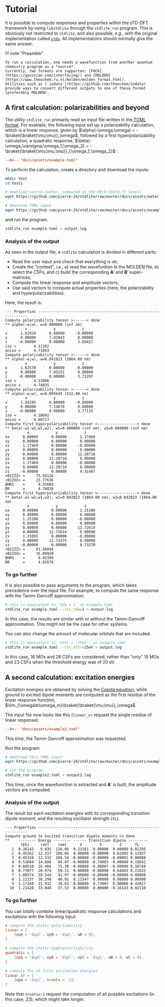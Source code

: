 # Tutorial

It is possible to compute responses and properties within the sTD-DFT framework by using `libstdlite` through the `stdlite_run` program.
This is obviously not restricted to `stdlite`, and also possible, *e.g.*, with the original implementation called [`stda`](https://github.com/grimme-lab/stda). 
All implementations should normally give the same answer.

!!! note "Preamble"

    To run a calculation, one needs a wavefunction from another quantum chemistry program as a *source*.
    Currently, two formats are supported: [FHCK](https://gaussian.com/interfacing/) and [MOLDEN](https://www.theochem.ru.nl/molden/molden_format.html).
    Utilities such as [`iodata`](https://github.com/theochem/iodata) provide ways to convert different outputs to one of these format (preferably MOLDEN).


## A first calculation: polarizabilities and beyond

The utility `stdlite_run` primarily read an input file written in the [TOML format](https://toml.io/).
For example, the following input set up a polarizability calculation, which is a linear response, given by $\alpha(-\omega;\omega) = -\braket{\braket{\mu;\mu}}_\omega$, followed by a first hyperpolarizability calculation, a quadratic response, $\beta(-\omega_\varsigma;\omega_1,\omega_2) = -\braket{\braket{\mu;\mu,\mu}}_{\omega_1,\omega_2}$ :

```toml
--8<-- "docs/assets/example.toml"
```

To perform the calculation, create a directory and download the inputs:

```bash
mkdir test
cd tests

# download source (water, computed at the HF/6-31G(d,f) level)
wget https://github.com/pierre-24/stdlite/raw/master/docs/assets/water.molden

# download TOML input
wget https://github.com/pierre-24/stdlite/raw/master/docs/assets/example.toml
```

and run the program:

```bash
stdlite_run example.toml > output.log
```

### Analysis of the output

As seen in the output file, a `stdlite` calculation is divided in different parts:

+ Read the user input and check that everything is ok;
+ Create the "context", *i.e.*, a) read the wavefuntion in the MOLDEN file, b) select the CSFs, and c) build the corresponding $\mathbf A'$ and $\mathbf B'$ super-matrices;
+ Compute the linear response and amplitude vectors;
+ Use said vectors to compute actual properties (here, the polarizability and hyperpolarizabilities).

Here, the result is:

```text 
--- Properties -----------------------------------------------------------------
Compute polarizability tensor >------< done
** alpha(-w;w), w=0.000000 (inf nm)
         x            y            z
x      1.62024      0.00000     -0.00000
y      0.00000      7.02043      0.00000
z     -0.00000      0.00000      3.69417
iso =        4.11162
aniso =      4.71843
Compute polarizability tensor >------< done
** alpha(-w;w), w=0.042823 (1064.00 nm)
         x            y            z
x      1.62570      0.00000     -0.00000
y      0.00000      7.05151      0.00000
z     -0.00000      0.00000      3.71297
iso =        4.13006
aniso =      4.74035
Compute polarizability tensor >------< done
** alpha(-w;w), w=0.085645 (532.00 nm)
         x            y            z
x      1.64285      0.00000     -0.00000
y      0.00000      7.14678      0.00000
z     -0.00000      0.00000      3.77115
iso =        4.18692
aniso =      4.80717
Compute first hyperpolarizability tensor >------------------< done
** beta(-w1-w2;w1,w2), w1=0.000000 (inf nm), w2=0.000000 (inf nm)
          x            y            z
xx      0.00000      0.00000      1.17469
xy      0.00000      0.00000      0.00000
xz      1.17469      0.00000     -0.00000
yx      0.00000      0.00000      0.00000
yy      0.00000      0.00000     12.28710
yz      0.00000     12.28710      0.00000
zx      1.17469      0.00000     -0.00000
zy      0.00000     12.28710      0.00000
zz     -0.00000      0.00000      9.31467
<B2ZZZ> =     75.54126
<B2ZXX> =     15.77636
BHRS    =      9.55603
DR      =      4.78826
Compute first hyperpolarizability tensor >------------------< done
** beta(-w1-w2;w1,w2), w1=0.042823 (1064.00 nm), w2=0.042823 (1064.00 nm)
          x            y            z
xx      0.00000      0.00000      1.25188
xy      0.00000      0.00000      0.00000
xz      1.25188      0.00000     -0.00000
yx      0.00000      0.00000      0.00000
yy      0.00000      0.00000     12.72614
yz      0.00000     12.72614      0.00000
zx      1.21095      0.00000     -0.00000
zy      0.00000     12.72475      0.00000
zz     -0.00000      0.00000      9.73270
<B2ZZZ> =     81.56844
<B2ZXX> =     16.89920
BHRS    =      9.92309
DR      =      4.82676
```

### To go further

It is also possible to pass arguments to the program, which takes precedence over the input file.
For example, to compute the same response with the Tamm-Dancoff approximation:

```bash
# this is equivalent to `tda = 1` in example.toml
stdlite_run example.toml --ctx_tda=1 > output.log
```

In this case, the results are similar with or without the Tamm-Dancoff approximation. This might not be the case for other systems.

You can also change the amount of molecular orbitals that are included:

```bash
# this is equivalent to `ethr = '25eV'` in example.toml
stdlite_run example.toml --ctx_ethr=25eV > output.log
```

In this case, 16 MOs and 28 CSFs are considered, rather than "only" 15 MOs and 23 CSFs when the threshold energy was of 20 eV.

## A second calculation: excitation energies

Excitation energies are obtained by solving the [Casida equation](theory.md#excitations), while ground to excited dipole moments are computed as the first residue of the linear response function, $\lim_{\omega\to\omega_m}\braket{\braket{\mu;\mu}}_\omega$.

The input file now looks like this (`linear_sr` request the single residue of linear response):

```toml
--8<-- "docs/assets/example2.toml"
```

This time, the Tamm-Dancoff approximation was requested.

Run the program:

```bash
# download this TOML input
wget https://github.com/pierre-24/stdlite/raw/master/docs/assets/example.toml

# run the program
stdlite_run example2.toml > output2.log
```

This time, once the wavefunction is extracted and $\mathbf A'$ is built, the amplitude vectors are computed.
 
### Analysis of the output

The result list each excitation energies with its corresponding transition dipole moment, and the resulting oscillator strength (`fL`).

```text
--- Properties -----------------------------------------------------------------
Compute ground to excited transition dipole moments >< done
**    -------- Energy -------- ------ Transition dipole ---------
       (Eh)     (eV)    (nm)      X        Y        Z      fL   
   1  0.36143   9.835  126.06  0.23181  0.00000  0.00000 0.01295
   2  0.45262  12.317  100.66  0.00000 -0.00000  0.62895 0.11937
   3  0.45320  12.332  100.54 -0.00000 -0.00000 -0.00001 0.00000
   4  0.53684  14.608   84.87 -0.00000 -0.74083 -0.00000 0.19642
   5  0.60510  16.466   75.30 -0.00000 -0.98007 -0.00000 0.38748
   6  0.77077  20.974   59.11  0.00000 -0.00000  0.64883 0.21632
   7  1.08574  29.544   41.97 -0.00000 -0.00000 -0.00000 0.00000
   8  1.11337  30.296   40.92  0.11547  0.00000  0.00000 0.00990
   9  1.17348  31.932   38.83 -0.00000  0.73807  0.00000 0.42617
  10  1.21420  33.040   37.53  0.00000  0.00000 -0.16143 0.02110
```

### To go further

You can totally combine linear/quadratic response calculations and excitations with the following input:

```toml
# compute the static polarizability
linear = [
    {opA = 'dipl', opB = 'dipl', wB = 0}, 
]

# compute the static hyperpolarizability
quadratic = [
    {opA = 'dipl', opB = 'dipl', opC = 'dipl', wB = 0, wC = 0},
]

# compute the 10 first excitation energies
linear_sr = [
    {opA = 'dipl', nroots = -1},
]
```

Note that `nroots=-1` request the computation of all possible excitations (in this case, 23), which might take longer.